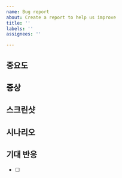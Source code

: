 ```yaml
---
name: Bug report
about: Create a report to help us improve
title: ''
labels: ''
assignees: ''

---
```


## 중요도

## 증상
> 
## 스크린샷

## 시나리오

## 기대 반응
- [ ]
